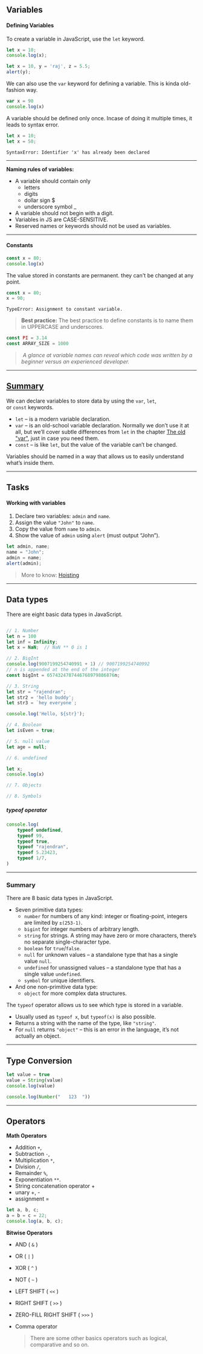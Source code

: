 ## Variables 
#### Defining Variables 

To create a variable in JavaScript, use the `let` keyword.

```javascript
let x = 10;
console.log(x);
```

```javascript
let x = 10, y = 'raj', z = 5.5;
alert(y);
```

We can also use the `var` keyword for defining a variable. This is kinda old-fashion way.

```javascript
var x = 90
console.log(x)
```


A variable should be defined only once. Incase of doing it multiple times, it leads to syntax error.

```javascript
let x = 10;
let x = 50;
```
`SyntaxError: Identifier 'x' has already been declared`

---
**Naming rules of variables:**

- A variable should contain only 
	- letters
	- digits
	- dollar sign $
	- underscore symbol _
- A variable should not begin with a digit.
- Variables in JS are CASE-SENSITIVE.
- Reserved names or keywords should not be used as variables.

----
#### Constants

```javascript
const x = 80;
console.log(x)
```

The value stored in constants are permanent. they can't be changed at any point.


```javascript
const x = 80;
x = 90;
```

`TypeError: Assignment to constant variable.`

> **Best practice:** The best practice to define constants is to name them in UPPERCASE and underscores.

```javascript
const PI = 3.14
const ARRAY_SIZE = 1000
```

>  *A glance at variable names can reveal which code was written by a beginner versus an experienced developer.*

---
## [Summary](https://javascript.info/variables#summary)

We can declare variables to store data by using the `var`, `let`, or `const` keywords.

- `let` – is a modern variable declaration.
- `var` – is an old-school variable declaration. Normally we don’t use it at all, but we’ll cover subtle differences from `let` in the chapter [The old "var"](https://javascript.info/var), just in case you need them.
- `const` – is like `let`, but the value of the variable can’t be changed.

Variables should be named in a way that allows us to easily understand what’s inside them.

---
## Tasks

#### Working with variables

1. Declare two variables: `admin` and `name`.
2. Assign the value `"John"` to `name`.
3. Copy the value from `name` to `admin`.
4. Show the value of `admin` using `alert` (must output “John”).

```javascript 
let admin, name;
name = "John";
admin = name;
alert(admin);
```

> More to know: [Hoisting](https://github.com/Rajendran2201/javascript-cheatsheet/blob/main/Hoisting.md)

---

## Data types 

There are eight basic data types in JavaScript.

```javascript 

// 1. Number
let n = 100
let inf = Infinity;
let x = NaN;  // NaN ** 0 is 1

// 2. BigInt
console.log(9007199254740991 + 1) // 9007199254740992
// n is appended at the end of the integer
const bigInt = 6574324787446768979886876n;

// 3. String
let str = "rajendran";
let str2 = 'hello buddy';
let str3 = `hey everyone`;

console.log('Hello, ${str}');

// 4. Boolean 
let isEven = true;

// 5. null value
let age = null;

// 6. undefined 

let x;
console.log(x)

// 7. Objects

// 8. Symbols

```

##### typeof operator

```javascript
console.log(
	typeof undefined,
	typeof 99,
	typeof true,
	typeof "rajendran",
	typeof 5.23423,
	typeof 1/7,
)
```

---
### Summary 

There are 8 basic data types in JavaScript.

- Seven primitive data types:
    - `number` for numbers of any kind: integer or floating-point, integers are limited by `±(253-1)`.
    - `bigint` for integer numbers of arbitrary length.
    - `string` for strings. A string may have zero or more characters, there’s no separate single-character type.
    - `boolean` for `true`/`false`.
    - `null` for unknown values – a standalone type that has a single value `null`.
    - `undefined` for unassigned values – a standalone type that has a single value `undefined`.
    - `symbol` for unique identifiers.
- And one non-primitive data type:
    - `object` for more complex data structures.

The `typeof` operator allows us to see which type is stored in a variable.

- Usually used as `typeof x`, but `typeof(x)` is also possible.
- Returns a string with the name of the type, like `"string"`.
- For `null` returns `"object"` – this is an error in the language, it’s not actually an object.
---
## Type Conversion 

```javascript 
let value = true
value = String(value)
console.log(value)
```


```javascript 
console.log(Number("   123  "))
```

---
## Operators 

**Math Operators**
- Addition `+`,
- Subtraction `-`,
- Multiplication `*`,
- Division `/`,
- Remainder `%`,
- Exponentiation `**`.
- String concatenation operator +
- unary +, -
- assignment =

```javascript 
let a, b, c;
a = b = c = 22;
console.log(a, b, c);
```

**Bitwise Operators**
- AND ( `&` )
- OR ( `|` )
- XOR ( `^` )
- NOT ( `~` )
- LEFT SHIFT ( `<<` )
- RIGHT SHIFT ( `>>` )
- ZERO-FILL RIGHT SHIFT ( `>>>` )

- Comma operator

  > There are some other basics operators such as logical, comparative and so on.
